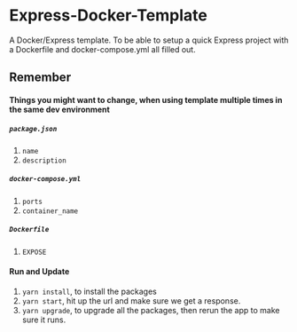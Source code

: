 # Express-Docker-Template
A Docker/Express template. To be able to setup a quick Express project with a Dockerfile and docker-compose.yml all filled out.

## Remember
#### Things you might want to change, when using template multiple times in the same dev environment
##### `package.json`
1. `name`
1. `description`
##### `docker-compose.yml`
1. `ports`
1. `container_name`
##### `Dockerfile`
1. `EXPOSE`
#### Run and Update
1. `yarn install`, to install the packages
1. `yarn start`, hit up the url and make sure we get a response.
1. `yarn upgrade`, to upgrade all the packages, then rerun the app to make sure it runs.
